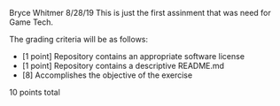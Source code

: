 Bryce Whitmer 8/28/19
This is just the first assinment that was need for Game Tech.

The grading criteria will be as follows:

* [1 point] Repository contains an appropriate software license
* [1 point] Repository contains a descriptive README.md
* [8] Accomplishes the objective of the exercise

10 points total

